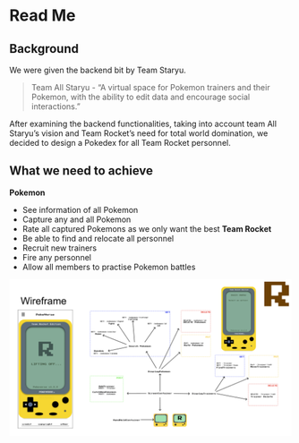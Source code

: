 # Read Me
## Background
We were given the backend bit by Team Staryu. 

> Team All Staryu - “A virtual space for Pokemon trainers and their Pokemon, with the ability to edit data and encourage social interactions.”

After examining the backend functionalities, taking into account team All Staryu’s vision and Team Rocket’s need for total world domination, we decided to design a Pokedex for all Team Rocket personnel.

## What we need to achieve
**Pokemon**
- See information of all Pokemon
- Capture any and all Pokemon
- Rate all captured Pokemons as we only want the best
**Team Rocket**
- Be able to find and relocate all personnel
- Recruit new trainers
- Fire any personnel
- Allow all members to practise Pokemon battles


![WireFrame](./wire.jpeg)
